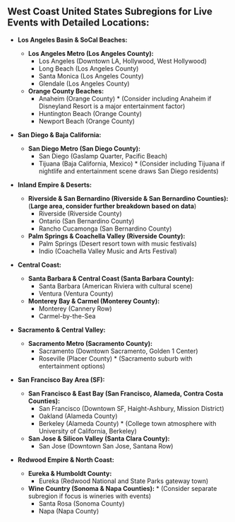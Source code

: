 ## West Coast United States Subregions for Live Events with Detailed Locations:

- **Los Angeles Basin & SoCal Beaches:**

  - **Los Angeles Metro (Los Angeles County):**
    - Los Angeles (Downtown LA, Hollywood, West Hollywood)
    - Long Beach (Los Angeles County)
    - Santa Monica (Los Angeles County)
    - Glendale (Los Angeles County)
  - **Orange County Beaches:**
    - Anaheim (Orange County) \* (Consider including Anaheim if Disneyland Resort is a major entertainment factor)
    - Huntington Beach (Orange County)
    - Newport Beach (Orange County)

- **San Diego & Baja California:**

  - **San Diego Metro (San Diego County):**
    - San Diego (Gaslamp Quarter, Pacific Beach)
    - Tijuana (Baja California, Mexico) \* (Consider including Tijuana if nightlife and entertainment scene draws San Diego residents)

- **Inland Empire & Deserts:**

  - **Riverside & San Bernardino (Riverside & San Bernardino Counties):** (**Large area, consider further breakdown based on data**)
    - Riverside (Riverside County)
    - Ontario (San Bernardino County)
    - Rancho Cucamonga (San Bernardino County)
  - **Palm Springs & Coachella Valley (Riverside County):**
    - Palm Springs (Desert resort town with music festivals)
    - Indio (Coachella Valley Music and Arts Festival)

- **Central Coast:**

  - **Santa Barbara & Central Coast (Santa Barbara County):**
    - Santa Barbara (American Riviera with cultural scene)
    - Ventura (Ventura County)
  - **Monterey Bay & Carmel (Monterey County):**
    - Monterey (Cannery Row)
    - Carmel-by-the-Sea

- **Sacramento & Central Valley:**

  - **Sacramento Metro (Sacramento County):**
    - Sacramento (Downtown Sacramento, Golden 1 Center)
    - Roseville (Placer County) \* (Sacramento suburb with entertainment options)

- **San Francisco Bay Area (SF):**

  - **San Francisco & East Bay (San Francisco, Alameda, Contra Costa Counties):**
    - San Francisco (Downtown SF, Haight-Ashbury, Mission District)
    - Oakland (Alameda County)
    - Berkeley (Alameda County) \* (College town atmosphere with University of California, Berkeley)
  - **San Jose & Silicon Valley (Santa Clara County):**
    - San Jose (Downtown San Jose, Santana Row)

- **Redwood Empire & North Coast:**

  - **Eureka & Humboldt County:**
    - Eureka (Redwood National and State Parks gateway town)
  - **Wine Country (Sonoma & Napa Counties):** \* (Consider separate subregion if focus is wineries with events)
    - Santa Rosa (Sonoma County)
    - Napa (Napa County)
